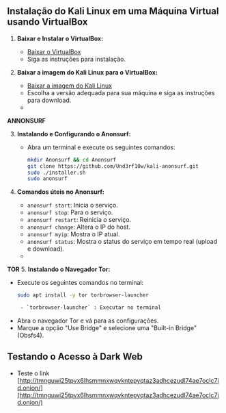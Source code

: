 ## Instalação do Kali Linux em uma Máquina Virtual usando VirtualBox

1. **Baixar e Instalar o VirtualBox:**
   - [Baixar o VirtualBox](https://www.virtualbox.org/wiki/Downloads)
   - Siga as instruções para instalação.

2. **Baixar a imagem do Kali Linux para o VirtualBox:**
   - [Baixar a imagem do Kali Linux](https://www.kali.org/downloads/)
   - Escolha a versão adequada para sua máquina e siga as instruções para download.
   - 
**ANNONSURF**

3. **Instalando e Configurando o Anonsurf:**
   - Abra um terminal e execute os seguintes comandos:
     ```bash
     mkdir Anonsurf && cd Anonsurf
     git clone https://github.com/Und3rf10w/kali-anonsurf.git
     sudo ./installer.sh
     sudo anonsurf
     ```

4. **Comandos úteis no Anonsurf:**
   - `anonsurf start`: Inicia o serviço.
   - `anonsurf stop`: Para o serviço.
   - `anonsurf restart`: Reinicia o serviço.
   - `anonsurf change`: Altera o IP do host.
   - `anonsurf myip`: Mostra o IP atual.
   - `anonsurf status`: Mostra o status do serviço em tempo real (upload e download).
   - 
**TOR**
5. **Instalando o Navegador Tor:**
   - Execute os seguintes comandos no terminal:
     ```bash
     sudo apt install -y tor torbrowser-launcher
     
      - `torbrowser-launcher` : Executar no terminal
     
     ```
   - Abra o navegador Tor e vá para as configurações.
   - Marque a opção "Use Bridge" e selecione uma "Built-in Bridge" (Obsfs4).

## Testando o Acesso à Dark Web
- Teste o link [http://tmnguwi25tpvx6lhsmmnxwqvkntepyqtaz3adhcezudl74ae7oclc7id.onion/](http://tmnguwi25tpvx6lhsmmnxwqvkntepyqtaz3adhcezudl74ae7oclc7id.onion/)
